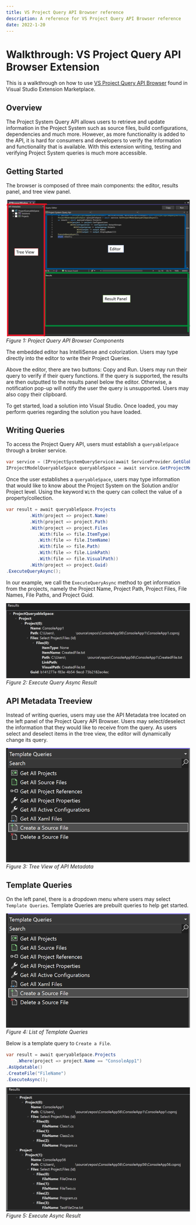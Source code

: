 ```yaml
---
title: VS Project Query API Browser reference
description: A reference for VS Project Query API Browser reference
date: 2022-1-20
---
```


# Walkthrough: VS Project Query API Browser Extension

This is a walkthrough on how to use [VS Project Query API Browser](<https://marketplace.visualstudio.com/items?itemName=vsext.VSProjectQueryAPIBrowser&ssr=false#overview>) found in Visual Studio Extension Marketplace.

## Overview

The Project System Query API allows users to retrieve and update information in the Project System such as source files, build configurations, dependencies and much more. However, as more functionality is added to the API, it is hard for consumers and developers to verify the information and functionality that is available. With this extension writing, testing and verifying Project System queries is much more accessible.

## Getting Started

The browser is composed of three main components: the editor, results panel, and tree view panel.

![Browser](New_Extensibility_Model\Samples\VSProjectQueryAPI\Images\Browser.png)
*Figure 1: Project Query API Browser Components*

The embedded editor has IntelliSense and colorization. Users may type directly into the editor to write their Project Queries.

Above the editor, there are two buttons: Copy and Run. Users may run their query to verify if their query functions. If the query is supported, the results are then outputted to the results panel below the editor. Otherwise, a  notification pop-up will notify the user the query is unsupported. Users may also copy their clipboard.

To get started, load a solution into Visual Studio. Once loaded, you may perform queries regarding the solution you have loaded.

## Writing Queries

To access the Project Query API, users must establish a `queryableSpace` through a broker service.

```csharp
var service = (IProjectSystemQueryService)await ServiceProvider.GetGlobalServiceAsync(typeof(IProjectSystemQueryService));
IProjectModelQueryableSpace queryableSpace = await service.GetProjectModelQueryableSpaceAsync();
```

Once the user establishes a `queryableSpace`, users may type information that would like to know about the Project System on the Solution and/or Project level. Using the keyword `With` the query can collect the value of a property/collection.

```csharp
var result = await queryableSpace.Projects
         .With(project => project.Name)
         .With(project => project.Path)
         .With(project => project.Files
            .With(file => file.ItemType)
            .With(file => file.ItemName)
            .With(file => file.Path)
            .With(file => file.LinkPath)
            .With(file => file.VisualPath))
         .With(project => project.Guid)
.ExecuteQueryAsync();
```

In our example, we call the `ExecuteQueryAsync` method to get information from the projects, namely the Project Name, Project Path, Project Files, File Names, File Paths, and Project Guid.

![ExecuteQueryAsyncResult](New_Extensibility_Model\Samples\VSProjectQueryAPI\Images\ExecuteAsyncResult.png)
*Figure 2: Execute Query Async Result*

## API Metadata Treeview

Instead of writing queries, users may use the API Metadata tree located on the left panel of the Project Query API Browser. Users may select/deselect the information that they would like to receive from the query. As users select and deselect items in the tree view, the editor will dynamically change its query.

![APIMetadata](New_Extensibility_Model\Samples\VSProjectQueryAPI\Images\TemplateQueries.png)
*Figure 3: Tree View of API Metadata*

## Template Queries

On the left panel, there is a dropdown menu where users may select `Template Queries`. Template Queries are prebuilt queries to help get started.

![TemplateQueries](New_Extensibility_Model\Samples\VSProjectQueryAPI\Images\TemplateQueries.png)
*Figure 4: List of Template Queries*

Below is a template query to `Create a File`.

```csharp
var result = await queryableSpace.Projects
    .Where(project => project.Name == "ConsoleApp1")
.AsUpdatable()
.CreateFile("FileName")
.ExecuteAsync();
```

![ExecuteAsyncResult](New_Extensibility_Model\Samples\VSProjectQueryAPI\Images\ExecuteQueryAsyncResult.png)
*Figure 5: Execute Async Result*
